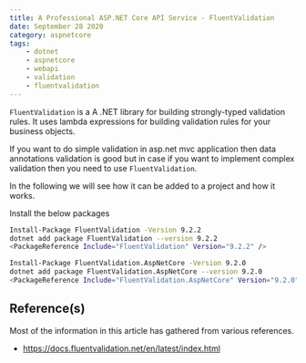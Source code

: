 ```yaml
---
title: A Professional ASP.NET Core API Service - FluentValidation
date: September 28 2020
category: aspnetcore
tags:
    - dotnet
    - aspnetcore
    - webapi
    - validation
    - fluentvalidation
---
```

 
`FluentValidation` is a A .NET library for building strongly-typed validation rules. It uses lambda expressions for building validation rules for your business objects. 

If you want to do simple validation in asp.net mvc application then data annotations validation is good but in case if you want to implement complex validation then you need to use `FluentValidation`.

In the following we will see how it can be added to a project and how it works.

<!-- more -->

Install the below packages

```bash
Install-Package FluentValidation -Version 9.2.2
dotnet add package FluentValidation --version 9.2.2
<PackageReference Include="FluentValidation" Version="9.2.2" />

Install-Package FluentValidation.AspNetCore -Version 9.2.0
dotnet add package FluentValidation.AspNetCore --version 9.2.0
<PackageReference Include="FluentValidation.AspNetCore" Version="9.2.0" />
```

## Reference(s)

Most of the information in this article has gathered from various references.

* https://docs.fluentvalidation.net/en/latest/index.html